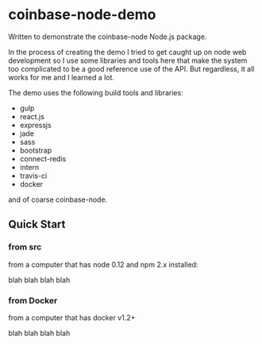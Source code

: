 coinbase-node-demo
=========

Written to demonstrate the coinbase-node Node.js package.

In the process of creating the demo I tried to get caught up on node web development so I use some libraries and tools here that make the system too complicated to be a good reference use of the API.  But regardless, it all works for me and I learned a lot.

The demo uses the following build tools and libraries:

* gulp
* react.js
* expressjs
* jade
* sass
* bootstrap
* connect-redis
* intern
* travis-ci
* docker

and of coarse coinbase-node.

## Quick Start

### from src

from a computer that has node 0.12 and npm 2.x installed:

blah blah blah blah

### from Docker

from a computer that has docker v1.2+

blah blah blah blah

